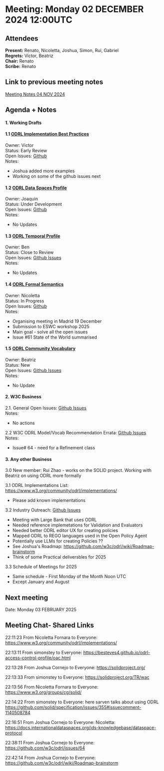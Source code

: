 # Meeting:  Monday 02 DECEMBER 2024 12:00UTC

## Attendees

**Present:**  Renato, Nicoletta, Joshua, Simon, Rui, Gabriel   
**Regrets:** Victor, Beatriz  
**Chair:** Renato      
**Scribe:** Renato

## Link to previous meeting notes

[Meeting Notes 04 NOV 2024](meeting-2024-11-04.md)

## Agenda + Notes

#### 1. Working Drafts   



#### 1.1 [ODRL Implementation Best Practices](https://w3c.github.io/odrl/bp/)
Owner: Victor  
Status: Early Review  
Open Issues: [Github](https://github.com/w3c/odrl/issues?q=is%3Aissue+is%3Aopen+label%3A%22Implementation+Best+Practices%22)  
Notes:
 - Joshua added more examples
 - Working on some of the github issues next

 
#### 1.2 [ODRL Data Spaces Profile](https://w3c.github.io/odrl/profile-dataspaces/)
Owner: Joaquin  
Status: Under Development  
Open Issues: [Github](https://github.com/w3c/odrl/issues?q=is%3Aissue+is%3Aopen+label%3A%22Data+Spaces%22)  
Notes: 
 - No Updates

#### 1.3 [ODRL Temporal Profile](https://w3c.github.io/odrl/profile-temporal/)
Owner: Ben  
Status: Close to Review  
Open Issues: [Github Issues](https://github.com/w3c/odrl/issues?q=is%3Aissue+is%3Aopen+label%3A%22Temporal+Profile%22)  
Notes:
 - No Updates

#### 1.4 [ODRL Formal Semantics](https://w3c.github.io/odrl/formal-semantics/)
Owner: Nicoletta  
Status: In Progress  
Open Issues: [Github](https://github.com/w3c/odrl/issues?q=is%3Aissue+is%3Aopen+label%3A%22Formal+Semantics%22)  
Notes:
 - Organising meeting in Madrid 19 December
 - Submission to ESWC workshop 2025
 - Main goal - solve all the open issues
 - Issue #61 State of the World summarised

 
#### 1.5 [ODRL Community Vocabulary](https://w3c.github.io/odrl/community-vocab/)
Owner: Beatriz  
Status: New  
Open Issues: [Github Issues](https://github.com/w3c/odrl/issues?q=is%3Aissue+is%3Aopen+label%3A%22Community+Vocabulary%22)   
Notes: 
 - No Update

#### 2. W3C Business

2.1. General Open Issues: [Github Issues](https://github.com/w3c/odrl/issues?q=is%3Aissue+is%3Aopen+label%3AW3C)   
Notes:
 - No actions

2.2 W3C ODRL Model/Vocab Recommendation Errata: [Github Issues](https://github.com/w3c/poe/issues?q=is%3Aissue+is%3Aopen+label%3AErratumRaised)  
Notes: 
 - Issue# 64 - need for a Refinement class


#### 3. Any other Business

3.0 New member: Rui Zhao - works on the SOLID project.
 Working with Beatriz on using ODRL more formally 

3.1 ODRL Implementations List: https://www.w3.org/community/odrl/implementations/
 - Please add known implementations


3.2 Industry Outreach: [Github Issues](https://github.com/w3c/odrl/issues?q=is%3Aissue+is%3Aopen+label%3AIndustry) 

- Meeting with Large Bank that uses ODRL
- Needed reference implemetations for Validation and Evaluators
- Needed better ODRL editor UX for creating policies
- Mapped ODRL to REGO languages used in the Open Policy Agent
- Potentially use LLMs for creating Policies ??
- See Joshua's Roadmap: https://github.com/w3c/odrl/wiki/Roadmap-brainstorm
- Think of some Practical deliversbles for 2025

3.3 Schedule of Meetings for 2025
 - Same schedule - First Monday of the Month Noon UTC
 - Except January and August


## Next meeting


Date: Monday 03 FEBRUARY 2025


## Meeting Chat- Shared Links

22:11:23 From Nicoletta Fornara to Everyone:
	https://www.w3.org/community/odrl/implementations/
	
22:13:11 From simonstey to Everyone:
	https://besteves4.github.io/odrl-access-control-profile/oac.html
	
22:13:28 From Joshua Cornejo to Everyone:
	https://solidproject.org/
	
22:13:33 From simonstey to Everyone:
	https://solidproject.org/TR/wac
	
22:13:56 From Nicoletta Fornara to Everyone:
	https://www.w3.org/groups/cg/solid/
	
22:14:22 From simonstey to Everyone:
	here sarven talks about using ODRL https://github.com/solid/specification/issues/355#issuecomment-1140508784
	
22:16:51 From Joshua Cornejo to Everyone:
	Nicoletta: https://docs.internationaldataspaces.org/ids-knowledgebase/dataspace-protocol
	
22:38:11 From Joshua Cornejo to Everyone:
	https://github.com/w3c/odrl/issues/64
	
22:42:14 From Joshua Cornejo to Everyone:
	https://github.com/w3c/odrl/wiki/Roadmap-brainstorm
	





